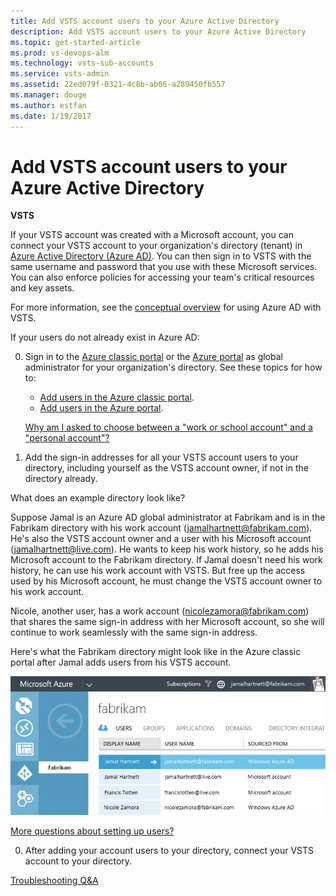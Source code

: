 ```yaml
---
title: Add VSTS account users to your Azure Active Directory
description: Add VSTS account users to your Azure Active Directory
ms.topic: get-started-article
ms.prod: vs-devops-alm
ms.technology: vsts-sub-accounts
ms.service: vsts-admin
ms.assetid: 22ed079f-0321-4c8b-ab06-a289450fb557
ms.manager: douge
ms.author: estfan
ms.date: 1/19/2017
---
```


<a name="SetUpCurrentUsers"></a>
#  Add VSTS account users to your Azure Active Directory

**VSTS**

If your VSTS account was created with a Microsoft account, 
you can connect your VSTS account to your 
organization's directory (tenant) in 
[Azure Active Directory (Azure AD)](https://azure.microsoft.com/en-us/documentation/articles/active-directory-whatis/). 
You can then sign in to VSTS with the same username 
and password that you use with these Microsoft services. 
You can also enforce policies for accessing 
your team's critical resources and key assets.

For more information, see the [conceptual overview](access-with-azure-ad.md) for using Azure AD with VSTS.

If your users do not already exist in Azure AD:

0.  Sign in to the [Azure classic portal](https://manage.windowsazure.com/) 
or the [Azure portal](https://portal.azure.com) 
as global administrator for your organization's directory. 
See these topics for how to:

	*	[Add users in the Azure classic portal](https://docs.microsoft.com/en-us/azure/active-directory/active-directory-create-users).
	*	[Add users in the Azure portal](https://docs.microsoft.com/en-us/azure/active-directory/active-directory-users-create-azure-portal).

	[Why am I asked to choose between a "work or school account" and a "personal account"?](#ChooseOrgAcctMSAcct)

0.	Add the sign-in addresses for all your VSTS account users to your directory, 
including yourself as the VSTS account owner, if not in the directory already. 

  What does an example directory look like?
  
  Suppose Jamal is an Azure AD global administrator at Fabrikam and is in the Fabrikam directory with his 
  work account (jamalhartnett@fabrikam.com). He's also the VSTS account owner and a user with his Microsoft 
  account (jamalhartnett@live.com). He wants to keep his work history, so he adds his Microsoft account to the 
  Fabrikam directory.  If Jamal doesn't need his work history, he can use his work account with VSTS. But 
  free up the access used by his Microsoft account, he must change the VSTS account owner to his work account. 

  Nicole, another user, has a work account (nicolezamora@fabrikam.com) that shares the same sign-in address with her 
  Microsoft account, so she will continue to work seamlessly with the same sign-in address.

  Here's what the Fabrikam directory might look like in the Azure classic portal after Jamal adds users from his 
  VSTS account.
    
  ![Directory after adding users](_img/manage-work-access/azureaddmembers3.png)

  [More questions about setting up users?](#faq-users)

0.  After adding your account users to your directory, 
connect your VSTS account to your directory. 


[Troubleshooting Q&A](faq-azure-access.md)
